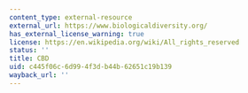 ```yaml
---
content_type: external-resource
external_url: https://www.biologicaldiversity.org/
has_external_license_warning: true
license: https://en.wikipedia.org/wiki/All_rights_reserved
status: ''
title: CBD
uid: c445f06c-6d99-4f3d-b44b-62651c19b139
wayback_url: ''
---
```

